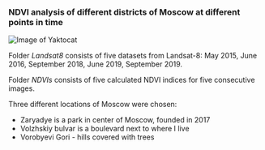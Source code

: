 ### **NDVI analysis of different districts of Moscow at different points in time**

![Image of Yaktocat](https://ibb.co/jVRMgjx)


Folder *Landsat8* consists of five datasets from Landsat-8: May 2015, June 2016, September 2018, June 2019, September 2019.

Folder *NDVIs* consists of five calculated NDVI indices for five consecutive images.


Three different locations of Moscow were chosen:
* Zaryadye is a park in center of Moscow, founded in 2017
* Volzhskiy bulvar is a boulevard next to where I live
* Vorobyevi Gori - hills covered with trees

